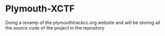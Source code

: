# Plymouth-XCTF
Doing a revamp of the plymouthtrackcc.org website and will be storing all the source code of the project in the repository
